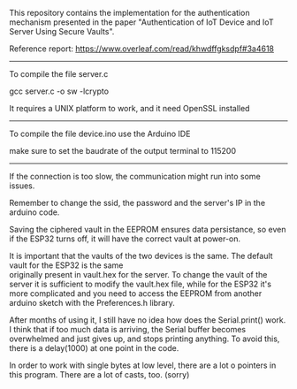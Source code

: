 This repository contains the implementation for the authentication mechanism presented in the paper "Authentication of IoT Device and IoT Server Using Secure Vaults".

Reference report: https://www.overleaf.com/read/khwdffgksdpf#3a4618


-------------------------------------
To compile the file server.c

gcc server.c -o sw -lcrypto

It requires a UNIX platform to work, and it need OpenSSL installed

-------------------------------------
To compile the file device.ino
use the Arduino IDE

make sure to set the baudrate of the output terminal to 115200

-------------------------------------

If the connection is too slow, the communication might run into some issues.

Remember to change the ssid, the password and the server's IP in the arduino code.



Saving the ciphered vault in the EEPROM ensures data persistance, so even if the ESP32 turns off, it will have
the correct vault at power-on.

It is important that the vaults of the two devices is the same. The default vault for the ESP32 is the same  
originally present in vault.hex for the server. To change the vault of the server it is sufficient to modify
the vault.hex file, while for the ESP32 it's more complicated and you need to access the EEPROM from another 
arduino sketch with the Preferences.h library.



After months of using it, I still have no idea how does the Serial.print() work. I think that if too much data
is arriving, the Serial buffer becomes overwhelmed and just gives up, and stops printing anything.
To avoid this, there is a delay(1000) at one point in the code.


In order to work with single bytes at low level, there are a lot o pointers in this program. There are a lot of casts, too. (sorry)
